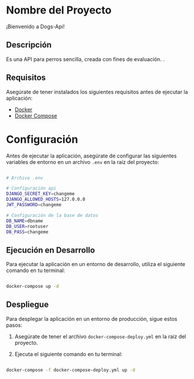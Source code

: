 # Nombre del Proyecto

¡Bienvenido a Dogs-Api!

## Descripción

Es una API para perros sencilla, creada con fines de evaluación. .

## Requisitos

Asegúrate de tener instalados los siguientes requisitos antes de ejecutar la aplicación:

- [Docker](https://www.docker.com/get-started)
- [Docker Compose](https://docs.docker.com/compose/install/)

# Configuración

Antes de ejecutar la aplicación, asegúrate de configurar las siguientes variables de entorno en un archivo `.env` en la raíz del proyecto:

```bash

# Archivo .env

# Configuración api
DJANGO_SECRET_KEY=changeme
DJANGO_ALLOWED_HOSTS=127.0.0.0
JWT_PASSWORD=changeme

# Configuración de la base de datos
DB_NAME=dbname
DB_USER=rootuser
DB_PASS=changeme

```

## Ejecución en Desarrollo

Para ejecutar la aplicación en un entorno de desarrollo, utiliza el siguiente comando en tu terminal:

```bash

docker-compose up -d

```

## Despliegue

Para desplegar la aplicación en un entorno de producción, sigue estos pasos:

1. Asegúrate de tener el archivo `docker-compose-deploy.yml` en la raíz del proyecto.

2. Ejecuta el siguiente comando en tu terminal:

```bash

docker-compose -f docker-compose-deploy.yml up -d

```
